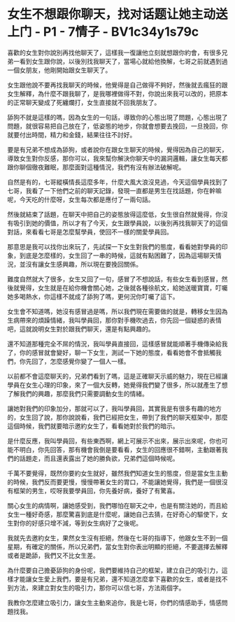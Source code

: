 # 女生不想跟你聊天，找对话题让她主动送上门 - P1 - 7情子 - BV1c34y1s79c

喜歡的女生對你說別再找他聊天了，這樣我一復讓他立刻就想跟你約會，有很多兄弟一看到女生跟你說，以後別找我聊天了，當場心就給他換解，七哥之前就遇到過一個女朋友，他剛開始跟女生聊天了。

女生跟他說不要再找我聊天的時候，他覺得是自己做得不夠好，然後就去瘋狂的跟女生解釋，為什麼不跟我聊了，是我哪裡做得不對，你說出來我可以改的，把原本的正常聊天變成了死纏爛打，女生直接就不回我朋友了。

舔狗不就是這樣的嗎，因為女生的一句話，導致你的心態出現了問題，心態出現了問題，就很容易把自己放在了，低姿態的地步，你就會想要去挽回，一旦挽回，你就要付出時間，精力和金錢，結果往往不討好。

要是有兄弟不想成為舔狗，或者說你在跟女生聊天的時候，覺得因為自己的聊天，導致女生對你反感，那你可以，我來幫你解決你聊天中的漏洞邏輯，讓女生每天都跟你聊個徹夜難眠，那麼面對這種情況，我們有沒有辦法破解呢。

自然是有的，七哥縱橫情長這麼多年，什麼大風大浪沒見過，今天這個學員找到了七哥，我看了一下他們之前的聊天記錄，發現一直都是男生在找話題，你在幹嘛呢，今天吃的什麼呀，女生每次都是應付了一兩句話。

然後就結束了話題，在聊天中把自己的姿態放得這麼低，女生很自然就覺得，你沒有吸引到她的價值，所以才有了今天，女生跟學員說，以後別再找我聊天了的這個對話，來看看七哥是怎麼幫學員，使回不一樣的關愛學員回。

那意思是我可以找你出來玩了，先試探一下女生對我們的態度，看看她對學員的印象，到底是怎麼樣的，女生回了一串的時候，這就有點困難了，因為這場聊天情況，並沒有讓女生感興趣，所以現在要挽回關係。

難度自然就大了很多，女生又回了一句，感冒了不想說話，有些女生看到感冒，然後就覺得，女生就是在給你機會關心她，之後就各種徐航文，給她送暖寶寶，叮囑她多喝熱水，你這樣不就成了舔狗了嗎，更何況你叮囑了這下。

女生會不知道嗎，她沒有感冒過是嗎，所以我們現在需要做的就是，轉移女生因為生病帶來的煩躁情緒，我叫學員回，那你對手機吹過去，你先回一個疑惑的表情吧，這就說明女生對於跟我們聊天，還是有點興趣的。

還不知道那種完全不屌的情況，我叫學員直接回，這樣感冒就能順著手機傳染給我了，你的感冒就會變好，聊一下女生，測試一下她的態度，看看她會不會抵觸我們，你先回了，怎麼感覺你變了一個人一樣。

以前都不會這麼聊天的，兄弟們看到了嗎，這是正確聊天示威的魅力，現在已經讓學員在女生心理的印象，來了一個大反轉，她覺得我們變了很多，所以就產生了想了解我們的興趣，那麼我們只需要調動女生的情緒。

讓她對我們的印象加分，那就可以了，我叫學員回，其實我是有很多有趣的地方的，女生回了說，那你說說看，我們已經把女生，帶到了我們的聊天框架中，那麼這個時候，我們就要暗示邀約女生了，看看她對於我們的暗示。

是什麼反應，我叫學員回，有些東西啊，網上可展示不出來，展示出來呢，你也可能不明白，你先回答，那有機會我倒是要看看，女生的回應很不錯啊，主動跟著我們的話題走，而且還表露出了她的勝負欲，兄弟們這個時候呢。

千萬不要覺得，既然你要約女生就好，雖然我們知道女生的態度，但是當女生主動的時候，我們反而要更慢，慢慢帶著女生的胃口，不能讓她覺得，我們是一個很沒有框架的男生，哎呀我要學員回，你先養好病，養好了有驚喜。

關心女生的病情啊，讓她感受到，我們哪怕在聊天之中，也是有關注她的，而且給女生一種好奇感，那麼驚喜到底是什麼呢，讓她自己去猜，在好奇心的驅使下，女生對你的好感只增不減，等到女生病好了之後呢。

我就先去邀約女生，果然女生沒有拒絕，然後在七哥的指導下，他跟女生不到一個星期，有確定的關係，所以兄弟們，當女生對你表出明顯的拒絕，不要選擇去解釋或者是跪舔，我們又不比女生差。

為什麼要自己擔憂舔狗的身份呢，我們要維持自己的框架，建立自己的吸引力，這樣才能讓女生愛上我們，要是有兄弟，還不知道怎麼拿下喜歡的女生，或者是找不到方法，來建立對女生的吸引力，那你可以信七哥，方法兩個字。

我教你怎麼建立吸引力，讓女生主動來追你，我是七哥，你們的情感助手，情感問題找我。